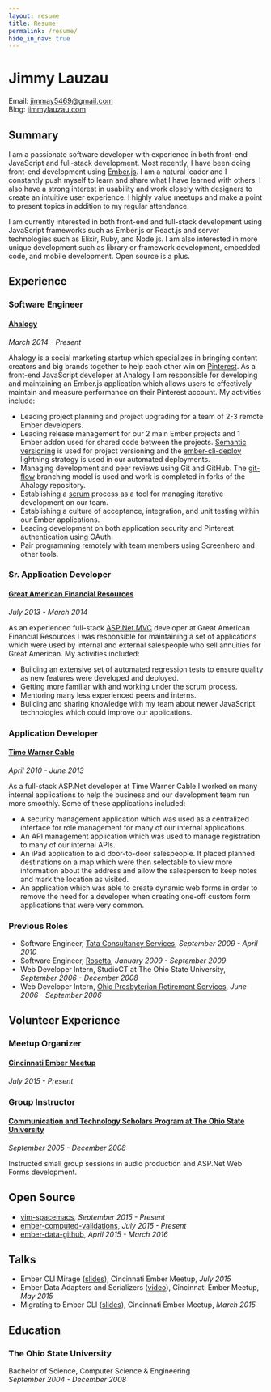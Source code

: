 ```yaml
---
layout: resume
title: Resume
permalink: /resume/
hide_in_nav: true
---
```

# Jimmy Lauzau

Email: jimmay5469@gmail.com  
Blog: [jimmylauzau.com](http://www.jimmylauzau.com/)


## Summary

I am a passionate software developer with experience in both front-end JavaScript and full-stack development. Most recently, I have been doing front-end development using [Ember.js](http://emberjs.com/). I am a natural leader and I constantly push myself to learn and share what I have learned with others. I also have a strong interest in usability and work closely with designers to create an intuitive user experience. I highly value meetups and make a point to present topics in addition to my regular attendance.

I am currently interested in both front-end and full-stack development using JavaScript frameworks such as Ember.js or React.js and server technologies such as Elixir, Ruby, and Node.js. I am also interested in more unique development such as library or framework development, embedded code, and mobile development. Open source is a plus.


## Experience

### Software Engineer

#### [Ahalogy](https://www.ahalogy.com/)

_March 2014 - Present_

Ahalogy is a social marketing startup which specializes in bringing content creators and big brands together to help each other win on [Pinterest](https://www.pinterest.com/). As a front-end JavaScript developer at Ahalogy I am responsible for developing and maintaining an Ember.js application which allows users to effectively maintain and measure performance on their Pinterest account. My activities include:

- Leading project planning and project upgrading for a team of 2-3 remote Ember developers.
- Leading release management for our 2 main Ember projects and 1 Ember addon used for shared code between the projects. [Semantic versioning](http://semver.org/) is used for project versioning and the [ember-cli-deploy](http://ember-cli.com/ember-cli-deploy/) lightning strategy is used in our automated deployments.
- Managing development and peer reviews using Git and GitHub. The  [git-flow](http://nvie.com/posts/a-successful-git-branching-model/) branching model is used and work is completed in forks of the Ahalogy repository.
- Establishing a [scrum](https://en.wikipedia.org/wiki/Scrum_(software_development)) process as a tool for managing iterative development on our team.
- Establishing a culture of acceptance, integration, and unit testing within our Ember applications.
- Leading development on both application security and Pinterest authentication using OAuth.
- Pair programming remotely with team members using Screenhero and other tools.

### Sr. Application Developer

#### [Great American Financial Resources](http://www.greatamericaninsurancegroup.com/Annuities/)

_July 2013 - March 2014_

As an experienced full-stack [ASP.Net MVC](http://www.asp.net/mvc) developer at Great American Financial Resources I was responsible for maintaining a set of applications which were used by internal and external salespeople who sell annuities for Great American. My activities included:

- Building an extensive set of automated regression tests to ensure quality as new features were developed and deployed.
- Getting more familiar with and working under the scrum process.
- Mentoring many less experienced peers and interns.
- Building and sharing knowledge with my team about newer JavaScript technologies which could improve our applications.

### Application Developer

#### [Time Warner Cable](http://www.timewarnercable.com/)

_April 2010 - June 2013_

As a full-stack ASP.Net developer at Time Warner Cable I worked on many internal applications to help the business and our development team run more smoothly. Some of these applications included:

- A security management application which was used as a centralized interface for role management for many of our internal applications.
- An API management application which was used to manage registration to many of our internal APIs.
- An iPad application to aid door-to-door salespeople. It placed planned destinations on a map which were then selectable to view more information about the address and allow the salesperson to keep notes and mark the location as visited.
- An application which was able to create dynamic web forms in order to remove the need for a developer when creating one-off custom form applications that were very common.

### Previous Roles

- Software Engineer, [Tata Consultancy Services](http://www.tcs.com/), _September 2009 - April 2010_
- Software Engineer, [Rosetta](http://www.rosetta.com/), _January 2009 - September 2009_
- Web Developer Intern, StudioCT at The Ohio State University, _September 2006 - December 2008_
- Web Developer Intern, [Ohio Presbyterian Retirement Services](http://www.oprs.org/), _June 2006 - September 2006_


## Volunteer Experience

### Meetup Organizer

#### [Cincinnati Ember Meetup](http://embernati.com)

_July 2015 - Present_

### Group Instructor

#### [Communication and Technology Scholars Program at The Ohio State University](http://honors-scholars.osu.edu/scholars/programs/mmc)

_September 2005 - December 2008_

Instructed small group sessions in audio production and ASP.Net Web Forms development.


## Open Source

- [vim-spacemacs](https://github.com/jimmay5469/vim-spacemacs), _September 2015 - Present_
- [ember-computed-validations](https://github.com/jimmay5469/ember-computed-validations), _July 2015 - Present_
- [ember-data-github](https://github.com/jimmay5469/ember-data-github), _April 2015 - March 2016_


## Talks

- Ember CLI Mirage ([slides](https://slides.com/jimmay5469/ember-cli-mirage)), Cincinnati Ember Meetup, _July 2015_
- Ember Data Adapters and Serializers ([video](https://www.youtube.com/watch?v=kX8MJbGbvCc)), Cincinnati Ember Meetup, _May 2015_
- Migrating to Ember CLI ([slides](https://slides.com/jimmay5469/migrating-to-ember-cli)), Cincinnati Ember Meetup, _March 2015_


## Education

### The Ohio State University
Bachelor of Science, Computer Science & Engineering  
_September 2004 - December 2008_

